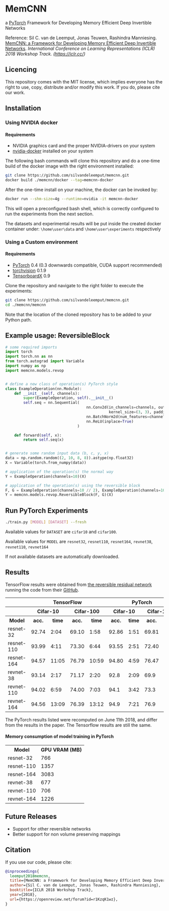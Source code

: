 # MemCNN
a [PyTorch](http://pytorch.org/) Framework for Developing Memory Efficient Deep Invertible Networks

Reference: Sil C. van de Leemput, Jonas Teuwen, Rashindra Manniesing. [MemCNN: a Framework for Developing Memory Efficient Deep Invertible Networks](https://openreview.net/forum?id=r1KzqK1wz). *International Conference on Learning Representations (ICLR) 2018 Workshop Track. (https://iclr.cc/)*

## Licencing

This repository comes with the MIT license, which implies everyone has the right to use, copy, distribute and/or modify this work. If you do, please cite our work.

## Installation

### Using NVIDIA docker
#### Requirements
* NVIDIA graphics card and the proper NVIDIA-drivers on your system
* [nvidia-docker](https://github.com/nvidia/nvidia-docker) installed on your system

The following bash commands will clone this repository and do a one-time build of the docker image with the right environment installed:
```bash
git clone https://github.com/silvandeleemput/memcnn.git
docker build ./memcnn/docker --tag=memcnn-docker
```

After the one-time install on your machine, the docker can be invoked by:
```bash
docker run --shm-size=4g --runtime=nvidia -it memcnn-docker
```
This will open a preconfigured bash shell, which is correctly configured to run the experiments from the next section.

The datasets and experimental results will be put inside the created docker container under:
`\home\user\data` and `\home\user\experiments` respectively


### Using a Custom environment
#### Requirements
* [PyTorch](http://pytorch.org/) 0.4 (0.3 downwards compatible, CUDA support recommended)
* [torchvision](https://github.com/pytorch/vision) 0.1.9
* [TensorboardX](https://github.com/lanpa/tensorboard-pytorch) 0.9

Clone the repository and navigate to the right folder to execute the experiments:
```bash
git clone https://github.com/silvandeleemput/memcnn.git
cd ./memcnn/memcnn
```
Note that the location of the cloned repository has to be added to your Python path.

## Example usage: ReversibleBlock

```python
# some required imports
import torch
import torch.nn as nn
from torch.autograd import Variable
import numpy as np
import memcnn.models.revop


# define a new class of operation(s) PyTorch style
class ExampleOperation(nn.Module):
    def __init__(self, channels):
        super(ExampleOperation, self).__init__()
        self.seq = nn.Sequential(
                                    nn.Conv2d(in_channels=channels, out_channels=channels, 
                                              kernel_size=(3, 3), padding=1),
                                    nn.BatchNorm2d(num_features=channels),
                                    nn.ReLU(inplace=True)
                                )

    def forward(self, x):
        return self.seq(x)


# generate some random input data (b, c, y, x)
data = np.random.random((2, 10, 8, 8)).astype(np.float32)
X = Variable(torch.from_numpy(data))

# application of the operation(s) the normal way
Y = ExampleOperation(channels=10)(X)

# application of the operation(s) using the reversible block
F, G = ExampleOperation(channels=10 // 2), ExampleOperation(channels=10 // 2)
Y = memcnn.models.revop.ReversibleBlock(F, G)(X)

````


## Run PyTorch Experiments
```bash
./train.py [MODEL] [DATASET] --fresh
```
Available values for `DATASET` are `cifar10` and `cifar100`.

Available values for `MODEL` are `resnet32`, `resnet110`, `resnet164`, `revnet38`, `revnet110`, `revnet164`


If not available datasets are automatically downloaded.

## Results
TensorFlow results were obtained from [the reversible residual network](https://arxiv.org/abs/1707.04585)
running the code from their [GitHub](https://github.com/renmengye/revnet-public).

<table>
<tr><th>            </th><th colspan="4"> TensorFlow        </th><th colspan="4"> PyTorch     </th></tr>
<tr><th>            </th><th colspan="2"> Cifar-10        </th><th th colspan="2"> Cifar-100        </th><th th colspan="2"> Cifar-10       </th><th th colspan="2"> Cifar-100          </th></tr>
<tr><th> Model      </th><th> acc.      </th><th> time  </th><th> acc.      </th><th> time   </th><th> acc.      </th><th> time    </th><th> acc.      </th><th> time    </th></tr>
<tr><td> resnet-32  </td><td> 92.74     </td><td> 2:04  </td><td> 69.10     </td><td> 1:58   </td><td> 92.86     </td><td> 1:51    </td><td> 69.81     </td><td> 1:51    </td></tr>
<tr><td> resnet-110 </td><td> 93.99     </td><td> 4:11  </td><td> 73.30     </td><td> 6:44   </td><td> 93.55     </td><td> 2:51    </td><td> 72.40     </td><td> 2:39    </td></tr>
<tr><td> resnet-164 </td><td> 94.57     </td><td> 11:05 </td><td> 76.79     </td><td> 10:59  </td><td> 94.80     </td><td> 4:59    </td><td> 76.47     </td><td> 3:45    </td></tr>
<tr><td> revnet-38  </td><td> 93.14     </td><td> 2:17  </td><td> 71.17     </td><td> 2:20   </td><td> 92.8     </td><td> 2:09    </td><td> 69.9     </td><td> 2:16    </td></tr>
<tr><td> revnet-110 </td><td> 94.02     </td><td> 6:59  </td><td> 74.00     </td><td> 7:03   </td><td> 94.1     </td><td> 3:42    </td><td> 73.3     </td><td> 3:50    </td></tr>
<tr><td> revnet-164 </td><td> 94.56     </td><td> 13:09 </td><td> 76.39     </td><td> 13:12  </td><td> 94.9     </td><td> 7:21    </td><td> 76.9     </td><td> 7:17    </td></tr>
</table>

The PyTorch results listed were recomputed on June 11th 2018, and differ from the results in the paper.
The Tensorflow results are still the same.

#### Memory consumption of model training in PyTorch

<table>
<tr><th> Model      </th><th> GPU VRAM (MB) </th></tr>
<tr><td> resnet-32  </td><td> 766     </td></tr>
<tr><td> resnet-110 </td><td> 1357     </td></tr>
<tr><td> resnet-164 </td><td> 3083     </td></tr>
<tr><td> revnet-38  </td><td> 677     </td></tr>
<tr><td> revnet-110 </td><td> 706     </td></tr>
<tr><td> revnet-164 </td><td> 1226     </td></tr>
</table>

## Future Releases

* Support for other reversible networks
* Better support for non volume preserving mappings

## Citation

If you use our code, please cite:

```bibtex
@inproceedings{
  leemput2018memcnn,
  title={MemCNN: a Framework for Developing Memory Efficient Deep Invertible Networks},
  author={Sil C. van de Leemput, Jonas Teuwen, Rashindra Manniesing},
  booktitle={ICLR 2018 Workshop Track},
  year={2018},
  url={https://openreview.net/forum?id=r1KzqK1wz},
}
```
